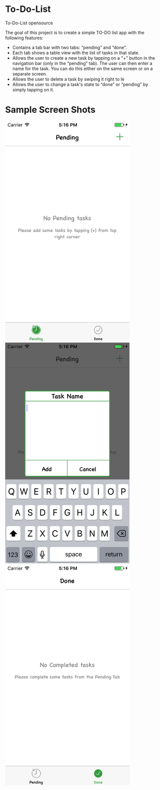 # To-Do-List
To-Do-List opensource

The goal of this project is to create a simple TO-DO list app with the following features:
*  Contains a tab bar with two tabs: “pending” and “done”.
*  Each tab shows a table view with the list of tasks in that state.
*  Allows the user to create a new task by tapping on a "+" button in the navigation bar (only in the “pending” tab). The user can then enter a name for the task. You can do this either on the same screen or on a separate screen.
*  Allows the user to delete a task by swiping it right to le 
*  Allows the user to change a task's state to “done” or “pending” by simply tapping on it.

# Sample Screen Shots

<img src="./Screenshots/Pending_Tab.png" width="400" title="Pending Tab">

<img src="./Screenshots/Add_Task_Popup.png" width="400" title="Add Task Popup">

<img src="./Screenshots/Done_Tab.png" width="400" title="Done Tab">
